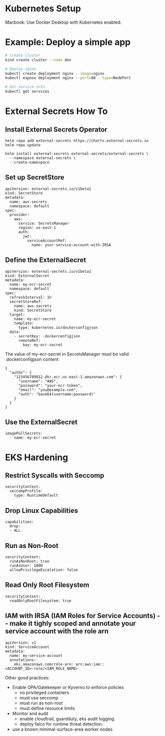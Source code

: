 # Kubernetes Setup
Macbook: Use Docker Desktop with Kubernetes enabled.

# Example: Deploy a simple app
```bash
# Create cluster
kind create cluster --name dev

# Deploy nginx
kubectl create deployment nginx --image=nginx
kubectl expose deployment nginx --port=80 --type=NodePort

# Get service info
kubectl get services
```

# External Secrets How To
## Install External Secrets Operator
```
helm repo add external-secrets https://charts.external-secrets.io
helm repo update

helm install external-secrets external-secrets/external-secrets \
  --namespace external-secrets \
  --create-namespace
```

## Set up SecretStore
```
apiVersion: external-secrets.io/v1beta1
kind: SecretStore
metadata:
  name: aws-secrets
  namespace: default
spec:
  provider:
    aws:
      service: SecretsManager
      region: us-east-1
      auth:
        jwt:
          serviceAccountRef:
            name: your-service-account-with-IRSA
```

## Define the ExternalSecret
```
apiVersion: external-secrets.io/v1beta1
kind: ExternalSecret
metadata:
  name: my-ecr-secret
  namespace: default
spec:
  refreshInterval: 1h
  secretStoreRef:
    name: aws-secrets
    kind: SecretStore
  target:
    name: my-ecr-secret
    template:
      type: kubernetes.io/dockerconfigjson
  data:
    - secretKey: .dockerconfigjson
      remoteRef:
        key: my-ecr-secret
```

The value of my-ecr-secret in SecretsManager must be valid .dockerconfigjson content
```
{
  "auths": {
    "123456789012.dkr.ecr.us-east-1.amazonaws.com": {
      "username": "AWS",
      "password": "your-ecr-token",
      "email": "you@example.com",
      "auth": "base64(username:password)"
    }
  }
}
```

## Use the ExternalSecret
```
imagePullSecrets:
  - name: my-ecr-secret
```

# EKS Hardening
## Restrict Syscalls with Seccomp
```
securityContext:
  seccompProfile:
    type: RuntimeDefault
```
## Drop Linux Capabilities
```
capabilities:
  drop:
  - ALL
```
## Run as Non-Root
```
securityContext:
  runAsNonRoot: true
  runAsUser: 1000
  allowPrivilegeEscalation: false
```
## Read Only Root Filesystem
```
securityContext:
  readOnlyRootFilesystem: true
```
## IAM with IRSA (IAM Roles for Service Accounts) -- make it tighly scoped and annotate your service account with the role arn
```
apiVersion: v1
kind: ServiceAccount
metadata:
  name: my-service-account
  annotations:
    eks.amazonaws.com/role-arn: arn:aws:iam::<ACCOUNT_ID>:role/<IAM_ROLE_NAME>
```

Other good practices:
- Enable OPA/Gatekeeper or Kyverno to enforce policies
  - no privileged containers
  - must use seccomp
  - must run as non-root
  - must define resource limits
- Monitor and audit
  - enable cloudtrail, guardduty, eks audit logging.
  - deploy falco for runtime threat detection.
- use a known minimal-surface-area worker nodes
